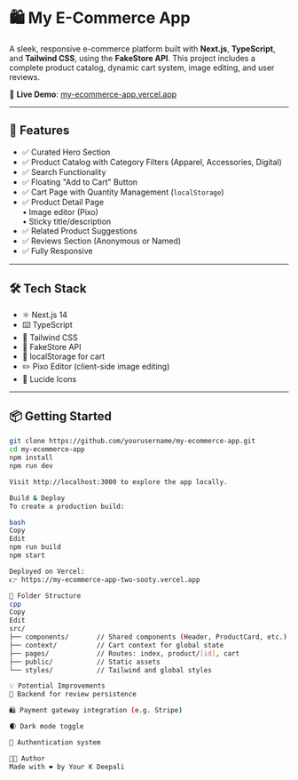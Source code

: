 # 🛍️ My E-Commerce App

A sleek, responsive e-commerce platform built with **Next.js**, **TypeScript**, and **Tailwind CSS**, using the **FakeStore API**. This project includes a complete product catalog, dynamic cart system, image editing, and user reviews.

🔗 **Live Demo**: [my-ecommerce-app.vercel.app](https://my-ecommerce-app-two-sooty.vercel.app)

---

## 🚀 Features

- ✅ Curated Hero Section
- ✅ Product Catalog with Category Filters (Apparel, Accessories, Digital)
- ✅ Search Functionality
- ✅ Floating "Add to Cart" Button
- ✅ Cart Page with Quantity Management (`localStorage`)
- ✅ Product Detail Page  
  • Image editor (Pixo)  
  • Sticky title/description  
- ✅ Related Product Suggestions
- ✅ Reviews Section (Anonymous or Named)
- ✅ Fully Responsive

---

## 🛠️ Tech Stack

- ⚛️ Next.js 14
- ⌨️ TypeScript
- 💨 Tailwind CSS
- 🛒 FakeStore API
- 🧠 localStorage for cart
- ✏️ Pixo Editor (client-side image editing)
- 🎯 Lucide Icons

---

## 📦 Getting Started

```bash
git clone https://github.com/yourusername/my-ecommerce-app.git
cd my-ecommerce-app
npm install
npm run dev

Visit http://localhost:3000 to explore the app locally.

Build & Deploy
To create a production build:

bash
Copy
Edit
npm run build
npm start

Deployed on Vercel:
👉 https://my-ecommerce-app-two-sooty.vercel.app

📁 Folder Structure
cpp
Copy
Edit
src/
├── components/       // Shared components (Header, ProductCard, etc.)
├── context/          // Cart context for global state
├── pages/            // Routes: index, product/[id], cart
├── public/           // Static assets
└── styles/           // Tailwind and global styles

💡 Potential Improvements
🧾 Backend for review persistence

🛍️ Payment gateway integration (e.g. Stripe)

🌒 Dark mode toggle

🔐 Authentication system

👨‍💻 Author
Made with ❤️ by Your K Deepali
